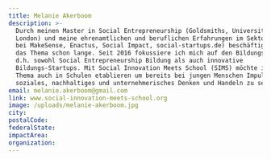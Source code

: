 ```yaml
---
title: Melanie Akerboom
description: >-
  Durch meinen Master in Social Entrepreneurship (Goldsmiths, University of
  London) und meine ehrenamtlichen und beruflichen Erfahrungen im Sektor (u.a.
  bei MakeSense, Enactus, Social Impact, social-startups.de) beschäftigt mich
  das Thema schon lange. Seit 2016 fokussiere ich mich auf den Bildungsbereich,
  d.h. sowohl Social Entrepreneurship Bildung als auch innovative
  Bildungs-Startups. Mit Social Innovation Meets School (SIMS) möchte ich das
  Thema auch in Schulen etablieren um bereits bei jungen Menschen Impulse für
  soziales, nachhaltiges und unternehmerisches Denken und Handeln zu setzen.
email: melanie.akerboom@gmail.com
link: www.social-innovation-meets-school.org
image: /uploads/melanie-akerboom.jpg
city:
postalCode:
federalState:
impactArea:
organization:
---
```


